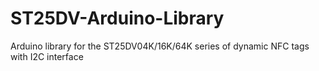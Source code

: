 # ST25DV-Arduino-Library
Arduino library for the ST25DV04K/16K/64K series of dynamic NFC tags with I2C interface
